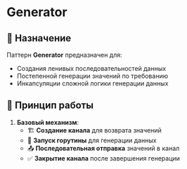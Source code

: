 # Generator

## 📌 Назначение
Паттерн **Generator** предназначен для:
- Создания ленивых последовательностей данных
- Постепенной генерации значений по требованию
- Инкапсуляции сложной логики генерации данных

## 🔧 Принцип работы
1. **Базовый механизм**:
    - 🏗️ **Создание канала** для возврата значений
    - 🔄 **Запуск горутины** для генерации данных
    - 📤 **Последовательная отправка** значений в канал
    - ✅ **Закрытие канала** после завершения генерации
